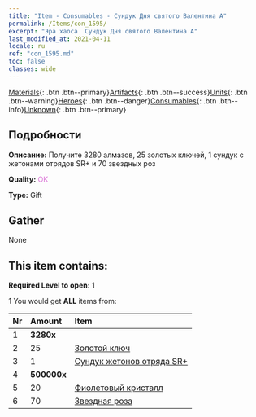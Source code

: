 ```yaml
---
title: "Item - Consumables - Сундук Дня святого Валентина А"
permalink: /Items/con_1595/
excerpt: "Эра хаоса  Сундук Дня святого Валентина А"
last_modified_at: 2021-04-11
locale: ru
ref: "con_1595.md"
toc: false
classes: wide
---
```

 [Materials](/ru/Items/){: .btn .btn--primary}[Artifacts](/ru/Items/Artifacts/){: .btn .btn--success}[Units](/ru/Items/Units/){: .btn .btn--warning}[Heroes](/ru/Items/Heroes/){: .btn .btn--danger}[Consumables](/ru/Items/Consumables/){: .btn .btn--info}[Unknown](/ru/Items/Unknown/){: .btn .btn--primary}

## Подробности
 **Описание:** Получите 3280 алмазов, 25 золотых ключей, 1 сундук с жетонами отрядов SR+ и 70 звездных роз

 **Quality:** <span style="color: #DA70D6">OK</span>

 **Type:** Gift

## Gather

  None

## This item contains:

 **Required Level to open:** 1

 1 You would get **ALL** items  from:

  | Nr | Amount |     Item    |
  |:---|:-------|:------------|
  | 1 |  **3280x** | <i class="fas fa-gem"/> |  | 
  | 2 | 25 | [Золотой ключ](/ru/Items/con_783/) | 
  | 3 | 1 | [Сундук жетонов отряда SR+](/ru/Items/con_1598/) | 
  | 4 |  **500000x** | <i class="fas fa-coins"/> |  | 
  | 5 | 20 | [Фиолетовый кристалл](/ru/Items/con_720/) | 
  | 6 | 70 | [Звездная роза](/ru/Items/con_812/) | 
